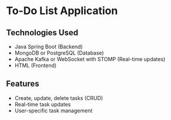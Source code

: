 # To-Do List Application

## Technologies Used
- Java Spring Boot (Backend)
- MongoDB or PostgreSQL (Database)
- Apache Kafka or WebSocket with STOMP (Real-time updates)
- HTML (Frontend)


[](Vide.mp4)


## Features
- Create, update, delete tasks (CRUD)
- Real-time task updates
- User-specific task management
